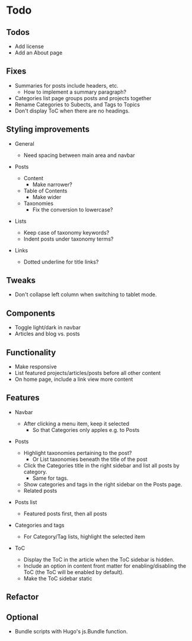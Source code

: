 # Todo

## Todos

* Add license
* Add an About page


## Fixes

* Summaries for posts include headers, etc.
  * How to implement a summary paragraph?
* Categories list page groups posts and projects together
* Rename Categories to Subects, and Tags to Topics
* Don't display ToC when there are no headings.


## Styling improvements

* General
  * Need spacing between main area and navbar

* Posts 
  * Content
    * Make narrower?
  * Table of Contents
    * Make wider
  * Taxonomies
    * Fix the conversion to lowercase?

* Lists
  * Keep case of taxonomy keywords?
  * Indent posts under taxonomy terms?

* Links
  * Dotted underline for title links?


## Tweaks

* Don't collapse left column when switching to tablet mode.


## Components

* Toggle light/dark in navbar
* Articles and blog vs. posts


## Functionality

* Make responsive
* List featured projects/articles/posts before all other content
* On home page, include a link view more content


## Features

* Navbar
  * After clicking a menu item, keep it selected
    * So that Categories only apples e.g. to Posts

* Posts
  * Highlight taxonomies pertaining to the post?
    * Or List taxonomies beneath the title of the post
  * Click the Categories title in the right sidebar and list all posts by category.
    * Same for tags.
  * Show categories and tags in the right sidebar on the Posts page.
  * Related posts

* Posts list
  * Featured posts first, then all posts

* Categories and tags
  * For Category/Tag lists, highlight the selected item

* ToC
  * Display the ToC in the article when the ToC sidebar is hidden.
  * Include an option in content front matter for enabling/disabling the ToC (the ToC will be enabled by default).
  * Make the ToC sidebar static


## Refactor



## Optional

* Bundle scripts with Hugo's js.Bundle function.